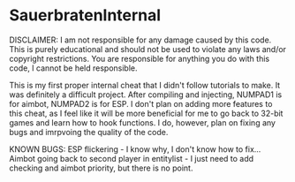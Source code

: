 # SauerbratenInternal
DISCLAIMER: I am not responsible for any damage caused by this code. This is purely educational and should not be used to violate any laws and/or copyright restrictions. You are responsible for anything you do with this code, I cannot be held responsible.

This is my first proper internal cheat that I didn't follow tutorials to make. It was definitely a difficult project.
After compiling and injecting, NUMPAD1 is for aimbot, NUMPAD2 is for ESP.
I don't plan on adding more features to this cheat, as I feel like it will be more beneficial for me to go back to 32-bit games and learn how to hook functions. I do, however, plan on fixing any bugs and imrpvoing the quality of the code.

KNOWN BUGS:
ESP flickering - I know why, I don't know how to fix...
Aimbot going back to second player in entitylist - I just need to add checking and aimbot priority, but there is no point.

